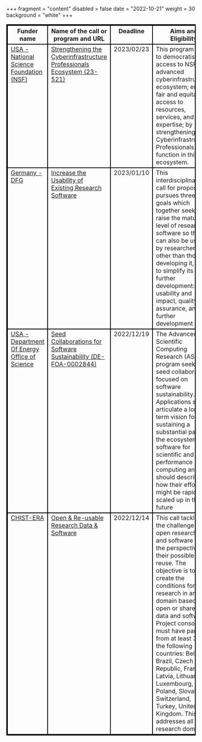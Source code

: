 +++
fragment = "content"
disabled = false
date = "2022-10-21"
weight = 30
background = "white"
+++

<style>
table, td, th {
  border: 2px solid black;
  vertical-align: top;
  !important;
 }
</style>
| Funder name                                                               | Name of the call or program and URL                                                                                                                                   | Deadline    | Aims and Eligibility                                                                                                                                                                                                                                                                                                                                                                                                                                                                       | Keywords                                 |
| ------------------------------------------------------------------------- | --------------------------------------------------------------------------------------------------------------------------------------------------------------------- | ----------- | ------------------------------------------------------------------------------------------------------------------------------------------------------------------------------------------------------------------------------------------------------------------------------------------------------------------------------------------------------------------------------------------------------------------------------------------------------------------------------------------ | ---------------------------------------- |
| [USA - National Science Foundation (NSF)](https://www.nsf.gov/)           |  [Strengthening the Cyberinfrastructure Professionals Ecosystem (23-521)](https://beta.nsf.gov/funding/opportunities/strengthening-cyberinfrastructure-professionals) | 2023/02/23  | This program aims to democratise access to NSF’s advanced cyberinfrastructure ecosystem; ensure fair and equitable access to resources, services, and expertise; by strengthening how Cyberinfrastructure Professionals function in this ecosystem.                                                                                                                                                                                                                                        |  USA, equity                             |
| [Germany - DFG](https://www.dfg.de/en)                                    |  [Increase the Usability of Existing Research Software](https://www.dfg.de/foerderung/info_wissenschaft/info_wissenschaft_22_85/index.html)                           |  2023/01/10 |  This interdisciplinary call for proposals pursues three sub-goals which together seek to raise the maturity level of research software so that it can also be used by researchers other than those developing it, and to simplify its further development: usability and impact, quality assurance, and further development                                                                                                                                                               |  Germany, sustainability, quality, reuse |
| [USA - Department Of Energy Office of Science](https://science.osti.gov/) |  [Seed Collaborations for Software Sustainability (DE-FOA-0002844)](https://science.osti.gov/ascr/-/media/grants/pdf/foas/2023/SC_FOA_0002844.pdf)                    |  2022/12/19 |  The Advanced Scientific Computing Research (ASCR) program seeks to seed collaborations focused on software sustainability. Applications should articulate a long-term vision for sustaining a substantial part of the ecosystem of software for scientific and high-performance computing and should describe how their efforts might be rapidly scaled up in the future                                                                                                                  |  USA, HPC, sustainability,               |
| [CHIST-ERA](https://www.chistera.eu/)                                     | [Open &amp; Re-usable Research Data &amp; Software](https://www.chistera.eu/call-ord-announcement)                                                                            | 2022/12/14  | This call tackles the challenge of open research data and software from the perspective of their possible reuse. The objective is to create the conditions for research in any domain based on open or shared data and software. Project consortia must have partners from at least 3 of the following countries: Belgium, Brazil, Czech Republic, France, Latvia, Lithuania, Luxembourg, Poland, Slovakia, Switzerland, Turkey, United Kingdom. This call addresses all research domains. | reuse                                    |
